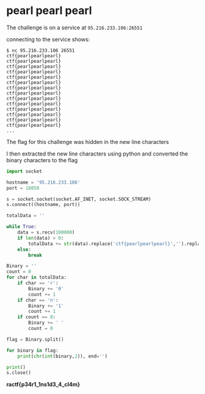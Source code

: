 # pearl pearl pearl

The challenge is on a service at `95.216.233.106:26551`

connecting to the service shows:

```
$ nc 95.216.233.106 26551
ctf{pearlpearlpearl}
ctf{pearlpearlpearl}
ctf{pearlpearlpearl}
ctf{pearlpearlpearl}
ctf{pearlpearlpearl}
ctf{pearlpearlpearl}
ctf{pearlpearlpearl}
ctf{pearlpearlpearl}
ctf{pearlpearlpearl}
ctf{pearlpearlpearl}
ctf{pearlpearlpearl}
ctf{pearlpearlpearl}
ctf{pearlpearlpearl}
ctf{pearlpearlpearl}
...
```

The flag for this challenge was hidden in the new line characters

I then extracted the new line characters using python and converted the binary characters to the flag

```python
import socket

hostname = '95.216.233.106'
port = 18058

s = socket.socket(socket.AF_INET, socket.SOCK_STREAM)
s.connect((hostname, port))

totalData = ''

while True:
    data = s.recv(100000)
    if len(data) > 0:
        totalData += str(data).replace('ctf{pearlpearlpearl}','').replace('pearl','')
    else:
        break

Binary = ''
count = 0
for char in totalData:
    if char == 'r':
        Binary += '0'
        count += 1
    if char == 'n':
        Binary += '1'
        count += 1
    if count == 8:
        Binary += ' '
        count = 0

flag = Binary.split()

for binary in flag:
    print(chr(int(binary,2)), end='')

print()
s.close()
```

**ractf{p34r1_1ns1d3_4_cl4m}**